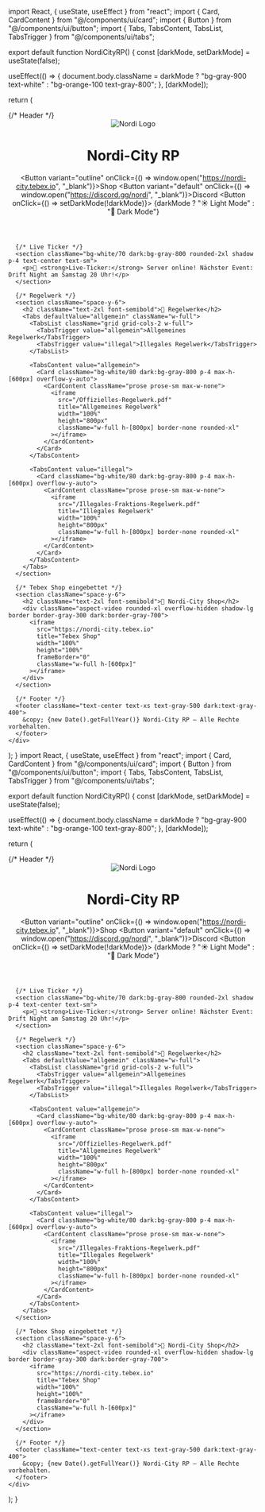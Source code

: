 import React, { useState, useEffect } from "react";
import { Card, CardContent } from "@/components/ui/card";
import { Button } from "@/components/ui/button";
import { Tabs, TabsContent, TabsList, TabsTrigger } from "@/components/ui/tabs";

export default function NordiCityRP() {
  const [darkMode, setDarkMode] = useState(false);

  useEffect(() => {
    document.body.className = darkMode ? "bg-gray-900 text-white" : "bg-orange-100 text-gray-800";
  }, [darkMode]);

  return (
    <div className="min-h-screen p-6 space-y-12 transition-colors">
      {/* Header */}
      <header className="flex items-center justify-between">
        <div className="flex items-center space-x-4">
          <img src="/Nordi.png" alt="Nordi Logo" className="h-14" />
          <h1 className="text-3xl font-bold">Nordi-City RP</h1>
        </div>
        <div className="space-x-4">
          <Button variant="outline" onClick={() => window.open("https://nordi-city.tebex.io", "_blank")}>Shop</Button>
          <Button variant="default" onClick={() => window.open("https://discord.gg/nordi", "_blank")}>Discord</Button>
          <Button onClick={() => setDarkMode(!darkMode)}>
            {darkMode ? "☀️ Light Mode" : "🌙 Dark Mode"}
          </Button>
        </div>
      </header>

      {/* Live Ticker */}
      <section className="bg-white/70 dark:bg-gray-800 rounded-2xl shadow p-4 text-center text-sm">
        <p>📢 <strong>Live-Ticker:</strong> Server online! Nächster Event: Drift Night am Samstag 20 Uhr!</p>
      </section>

      {/* Regelwerk */}
      <section className="space-y-6">
        <h2 className="text-2xl font-semibold">📜 Regelwerke</h2>
        <Tabs defaultValue="allgemein" className="w-full">
          <TabsList className="grid grid-cols-2 w-full">
            <TabsTrigger value="allgemein">Allgemeines Regelwerk</TabsTrigger>
            <TabsTrigger value="illegal">Illegales Regelwerk</TabsTrigger>
          </TabsList>

          <TabsContent value="allgemein">
            <Card className="bg-white/80 dark:bg-gray-800 p-4 max-h-[600px] overflow-y-auto">
              <CardContent className="prose prose-sm max-w-none">
                <iframe
                  src="/Offizielles-Regelwerk.pdf"
                  title="Allgemeines Regelwerk"
                  width="100%"
                  height="800px"
                  className="w-full h-[800px] border-none rounded-xl"
                ></iframe>
              </CardContent>
            </Card>
          </TabsContent>

          <TabsContent value="illegal">
            <Card className="bg-white/80 dark:bg-gray-800 p-4 max-h-[600px] overflow-y-auto">
              <CardContent className="prose prose-sm max-w-none">
                <iframe
                  src="/Illegales-Fraktions-Regelwerk.pdf"
                  title="Illegales Regelwerk"
                  width="100%"
                  height="800px"
                  className="w-full h-[800px] border-none rounded-xl"
                ></iframe>
              </CardContent>
            </Card>
          </TabsContent>
        </Tabs>
      </section>

      {/* Tebex Shop eingebettet */}
      <section className="space-y-6">
        <h2 className="text-2xl font-semibold">🛒 Nordi-City Shop</h2>
        <div className="aspect-video rounded-xl overflow-hidden shadow-lg border border-gray-300 dark:border-gray-700">
          <iframe
            src="https://nordi-city.tebex.io"
            title="Tebex Shop"
            width="100%"
            height="100%"
            frameBorder="0"
            className="w-full h-[600px]"
          ></iframe>
        </div>
      </section>

      {/* Footer */}
      <footer className="text-center text-xs text-gray-500 dark:text-gray-400">
        &copy; {new Date().getFullYear()} Nordi-City RP – Alle Rechte vorbehalten.
      </footer>
    </div>
  );
}
import React, { useState, useEffect } from "react";
import { Card, CardContent } from "@/components/ui/card";
import { Button } from "@/components/ui/button";
import { Tabs, TabsContent, TabsList, TabsTrigger } from "@/components/ui/tabs";

export default function NordiCityRP() {
  const [darkMode, setDarkMode] = useState(false);

  useEffect(() => {
    document.body.className = darkMode ? "bg-gray-900 text-white" : "bg-orange-100 text-gray-800";
  }, [darkMode]);

  return (
    <div className="min-h-screen p-6 space-y-12 transition-colors">
      {/* Header */}
      <header className="flex items-center justify-between">
        <div className="flex items-center space-x-4">
          <img src="/Nordi.png" alt="Nordi Logo" className="h-14" />
          <h1 className="text-3xl font-bold">Nordi-City RP</h1>
        </div>
        <div className="space-x-4">
          <Button variant="outline" onClick={() => window.open("https://nordi-city.tebex.io", "_blank")}>Shop</Button>
          <Button variant="default" onClick={() => window.open("https://discord.gg/nordi", "_blank")}>Discord</Button>
          <Button onClick={() => setDarkMode(!darkMode)}>
            {darkMode ? "☀️ Light Mode" : "🌙 Dark Mode"}
          </Button>
        </div>
      </header>

      {/* Live Ticker */}
      <section className="bg-white/70 dark:bg-gray-800 rounded-2xl shadow p-4 text-center text-sm">
        <p>📢 <strong>Live-Ticker:</strong> Server online! Nächster Event: Drift Night am Samstag 20 Uhr!</p>
      </section>

      {/* Regelwerk */}
      <section className="space-y-6">
        <h2 className="text-2xl font-semibold">📜 Regelwerke</h2>
        <Tabs defaultValue="allgemein" className="w-full">
          <TabsList className="grid grid-cols-2 w-full">
            <TabsTrigger value="allgemein">Allgemeines Regelwerk</TabsTrigger>
            <TabsTrigger value="illegal">Illegales Regelwerk</TabsTrigger>
          </TabsList>

          <TabsContent value="allgemein">
            <Card className="bg-white/80 dark:bg-gray-800 p-4 max-h-[600px] overflow-y-auto">
              <CardContent className="prose prose-sm max-w-none">
                <iframe
                  src="/Offizielles-Regelwerk.pdf"
                  title="Allgemeines Regelwerk"
                  width="100%"
                  height="800px"
                  className="w-full h-[800px] border-none rounded-xl"
                ></iframe>
              </CardContent>
            </Card>
          </TabsContent>

          <TabsContent value="illegal">
            <Card className="bg-white/80 dark:bg-gray-800 p-4 max-h-[600px] overflow-y-auto">
              <CardContent className="prose prose-sm max-w-none">
                <iframe
                  src="/Illegales-Fraktions-Regelwerk.pdf"
                  title="Illegales Regelwerk"
                  width="100%"
                  height="800px"
                  className="w-full h-[800px] border-none rounded-xl"
                ></iframe>
              </CardContent>
            </Card>
          </TabsContent>
        </Tabs>
      </section>

      {/* Tebex Shop eingebettet */}
      <section className="space-y-6">
        <h2 className="text-2xl font-semibold">🛒 Nordi-City Shop</h2>
        <div className="aspect-video rounded-xl overflow-hidden shadow-lg border border-gray-300 dark:border-gray-700">
          <iframe
            src="https://nordi-city.tebex.io"
            title="Tebex Shop"
            width="100%"
            height="100%"
            frameBorder="0"
            className="w-full h-[600px]"
          ></iframe>
        </div>
      </section>

      {/* Footer */}
      <footer className="text-center text-xs text-gray-500 dark:text-gray-400">
        &copy; {new Date().getFullYear()} Nordi-City RP – Alle Rechte vorbehalten.
      </footer>
    </div>
  );
}
